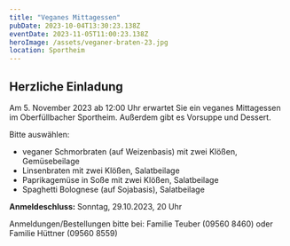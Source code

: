```yaml
---
title: "Veganes Mittagessen"
pubDate: 2023-10-04T13:30:23.138Z
eventDate: 2023-11-05T11:00:23.138Z
heroImage: /assets/veganer-braten-23.jpg
location: Sportheim
---
```


## Herzliche Einladung

Am 5. November 2023 ab 12:00 Uhr erwartet Sie ein veganes Mittagessen im Oberfüllbacher Sportheim. Außerdem gibt es Vorsuppe und Dessert.

Bitte auswählen:

- veganer Schmorbraten (auf Weizenbasis) mit zwei Klößen, Gemüsebeilage
- Linsenbraten mit zwei Klößen, Salatbeilage
- Paprikagemüse in Soße mit zwei Klößen, Salatbeilage
- Spaghetti Bolognese (auf Sojabasis), Salatbeilage

**Anmeldeschluss:** Sonntag, 29.10.2023, 20 Uhr

Anmeldungen/Bestellungen bitte bei:
Familie Teuber (09560 8460) oder Familie Hüttner (09560 8559)
